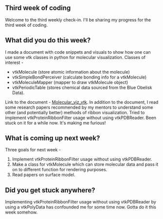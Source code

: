 <h2>Third week of coding </h2>
<p>Welcome to the third weekly check-in. I'll be sharing my progress for the third week of coding.</p>
<h2> What did you do this week? </h2>
<p> I made a document with code snippets and visuals to show how one can use some vtk classes in python for molecular visualization.
Classes of interest - 
<ul>
  <li>vtkMolecule (store atomic information about the molecule)</li>
  <li>vtkSimpleBondPerceiver (calculate bonding info for a vtkMolecule)</li>
  <li>vtkMoleculeMapper (mapper to draw vtkMolecule object)</li>
  <li>vtkPeriodicTable (stores chemical data sourced from the Blue Obelisk Data).</li>
</ul>
Link to the document - <a href="https://docs.google.com/document/d/1LC2MgT9mUQK0Yo9hsI4lWqaTXHWAkSNxyBKWGAqHqe8/edit">Molecular_viz_vtk</a>.
In addition to the document, I read some research papers recommended by my mentors to understand some other (and potentially better) methods of ribbon visualization. 
Tried to implement vtkProteinRibbonFilter usage without using vtkPDBReader. Been stuck on it for a while now. It's making me furious!
</p>
<h2>What is coming up next week?</h2>
<p>Three goals for next week - 
<ol>
  <li>Implement vtkProteinRibbonFilter usage without using vtkPDBReader.  </li>
  <li>Make a class for vtkMolecule which can store molecular data and pass it on to different function for rendering purposes.</li>
  <li>Read papers on surface model.</li>
</ol>
</p>
<h2>Did you get stuck anywhere?</h2>
<p>Implementing vtkProteinRibbonFilter usage without using vtkPDBReader by using a vtkPolyData has confounded me for some time now. Gotta do it this week somehow.</p>
